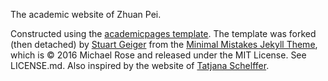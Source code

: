 The academic website of Zhuan Pei.

Constructed using the [academicpages template](https://github.com/academicpages/academicpages.github.io). The template was forked (then detached) by [Stuart Geiger](https://github.com/staeiou) from the [Minimal Mistakes Jekyll Theme](https://mmistakes.github.io/minimal-mistakes/), which is © 2016 Michael Rose and released under the MIT License. See LICENSE.md. Also inspired by the website of [Tatjana Schelffer](https://tscheffler.github.io/).
